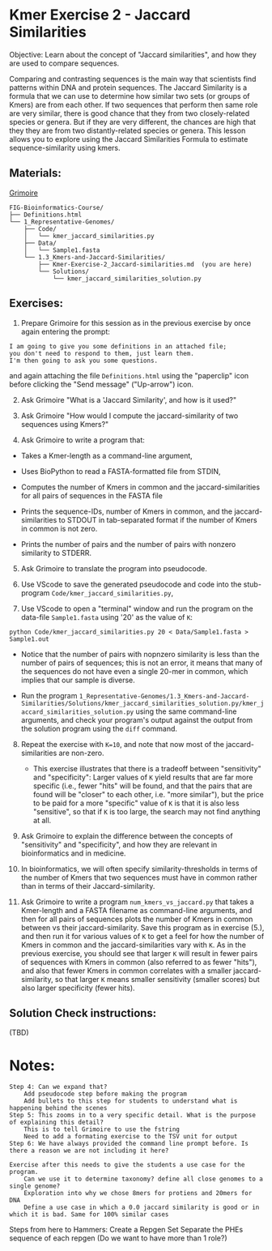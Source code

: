 # Kmer Exercise 2 - Jaccard Similarities

Objective: Learn about the concept of "Jaccard similarities", and how they are used to compare sequences.

Comparing and contrasting sequences is the main way that scientists find patterns within DNA and protein sequences. The Jaccard Similarity is a formula that we can use to determine how similar two sets (or groups of Kmers) are from each other. If two sequences that perform then same role are very similar, there is good chance that they from two closely-related species or genera. But if they are very different, the chances are high that they they are from two distantly-related species or genera. This lesson allows you to explore using the Jaccard Similarities Formula to estimate sequence-similarity using kmers.

## Materials: 

[Grimoire](https://chat.openai.com/g/g-n7Rs0IK86-grimoire)

```
FIG-Bioinformatics-Course/
├── Definitions.html
└── 1_Representative-Genomes/
    ├── Code/
    │   └── kmer_jaccard_similarities.py
    ├── Data/
    │   └── Sample1.fasta
    └── 1.3_Kmers-and-Jaccard-Similarities/
        ├── Kmer-Exercise-2_Jaccard-similarities.md  (you are here)
        └── Solutions/
            └── kmer_jaccard_similarities_solution.py
```

## Exercises:

1. Prepare Grimoire for this session as in the previous exercise by once again entering the prompt:

```
I am going to give you some definitions in an attached file;
you don't need to respond to them, just learn them.
I'm then going to ask you some questions.
```

and again attaching the file `Definitions.html` using the "paperclip" icon before clicking the "Send message" ("Up-arrow") icon.

2. Ask Grimoire "What is a 'Jaccard Similarity', and how is it used?"

3. Ask Grimoire "How would I compute the jaccard-similarity of two sequences using Kmers?"

4. Ask Grimoire to write a program that:

* Takes a Kmer-length as a command-line argument,

* Uses BioPython to read a FASTA-formatted file from STDIN,

* Computes the number of Kmers in common and the jaccard-similarities for all pairs of sequences in the FASTA file

* Prints the sequence-IDs, number of Kmers in common, and the jaccard-similarities to STDOUT in tab-separated format if the number of Kmers in common is not zero.

* Prints the number of pairs and the number of pairs with nonzero similarity to STDERR.

5. Ask Grimoire to translate the program into pseudocode.

6. Use VScode to save the generated pseudocode and code into the stub-program `Code/kmer_jaccard_similarities.py`,

7. Use VScode to open a "terminal" window and run the program on the data-file `Sample1.fasta` using '20' as the value of `K`:

```
python Code/kmer_jaccard_similarities.py 20 < Data/Sample1.fasta > Sample1.out
```

* Notice that the number of pairs with nopnzero similarity is less than the number of pairs of sequences; this is not an error, it means that many of the sequences do not have even a single 20-mer in common, which implies that our sample is diverse.

* Run the program `1_Representative-Genomes/1.3_Kmers-and-Jaccard-Similarities/Solutions/kmer_jaccard_similarities_solution.py/kmer_jaccard_similarities_solution.py` using the same command-line arguments, and check your program's output against the output from the solution program using the `diff` command.

8. Repeat the exercise with `K=10`, and note that now most of the jaccard-similarities are non-zero.
    * This exercise illustrates that there is a tradeoff between "sensitivity" and "specificity": Larger values of `K` yield results that are far more specific (i.e., fewer "hits" will be found, and that the pairs that are found will be "closer" to each other, i.e. "more similar"), but the price to be paid for a more "specific" value of `K` is that it is also less "sensitive", so that if `K` is too large, the search may not find anything at all.

9. Ask Grimoire to explain the difference between the concepts of "sensitivity" and "specificity", and how they are relevant in bioinformatics and in medicine.

10. In bioinformatics, we will often specify similarity-thresholds in terms of the number of Kmers that two sequences must have in common rather than in terms of their Jaccard-similarity.

11. Ask Grimoire to write a program `num_kmers_vs_jaccard.py` that takes a Kmer-length and a FASTA filename as command-line arguments, and then for all pairs of sequences plots the number of Kmers in common between vs their jaccard-similarity. Save this program as in exercise (5.), and then run it for various values of `K` to get a feel for how the number of Kmers in common and the jaccard-similarities vary with `K`. As in the previous exercise, you should see that larger `K` will result in fewer pairs of sequences with Kmers in common (also referred to as fewer "hits"), and also that fewer Kmers in common correlates with a smaller jaccard-similarity, so that larger `K` means smaller sensitivity (smaller scores) but also larger specificity (fewer hits).

## Solution Check instructions:

(TBD)


# Notes:
    Step 4: Can we expand that?
        Add pseudocode step before making the program
        Add bullets to this step for students to understand what is happening behind the scenes
    Step 5: This zooms in to a very specific detail. What is the purpose of explaining this detail?
        This is to tell Grimoire to use the fstring
        Need to add a formating exercise to the TSV unit for output
    Step 6: We have always provided the command line prompt before. Is there a reason we are not including it here?
        
    Exercise after this needs to give the students a use case for the program. 
        Can we use it to determine taxonomy? define all close genomes to a single genome?
        Exploration into why we chose 8mers for protiens and 20mers for DNA
        Define a use case in which a 0.0 jaccard similarity is good or in which it is bad. Same for 100% similar cases

Steps from here to Hammers:
    Create a Repgen Set
    Separate the PHEs sequence of each repgen (Do we want to have more than 1 role?)
    
     
